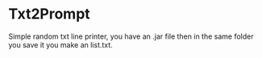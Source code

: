 # Txt2Prompt
Simple random txt line printer, you have an .jar file then in the same folder you save it you make an list.txt.
